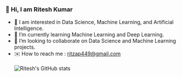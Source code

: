 ### 👋 Hi, I am Ritesh Kumar

<!--
**Ritzxk/Ritzxk** is a ✨ _special_ ✨ repository because its `README.md` (this file) appears on your GitHub profile.

Here are some ideas to get you started:

- 🔭 I’m currently working on ...
- 🌱 I’m currently learning ...
- 👯 I’m looking to collaborate on ...
- 🤔 I’m looking for help with ...
- 💬 Ask me about ...
- 📫 How to reach me: ...
- 😄 Pronouns: ...
- ⚡ Fun fact: ...
- themes: (dark, radical, merko, gruvbox, tokyonight, onedark, cobalt, synthwave, highcontrast, dracula).
-->
- 📑 I am interested in Data Science, Machine Learning, and Artificial Intelligence.
- 🌱 I’m currently learning Machine Learning and Deep Learning.
- 👯 I’m looking to collaborate on Data Science and Machine Learning projects.
- ✉️ How to reach me : ritzap449@gmail.com <br><br>
![Ritesh's GitHub stats](https://github-readme-stats.vercel.app/api?username=ritzxk&show_icons=true&theme=highcontrast)
